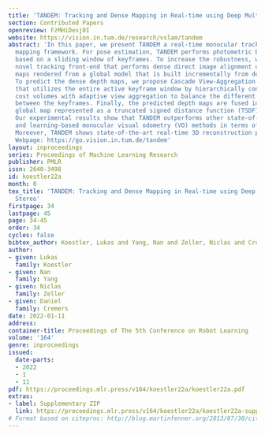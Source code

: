```yaml
---
title: 'TANDEM: Tracking and Dense Mapping in Real-time using Deep Multi-view Stereo'
section: Contributed Papers
openreview: FzMHiDesj0I
website: https://vision.in.tum.de/research/vslam/tandem
abstract: 'In this paper, we present TANDEM a real-time monocular tracking and dense
  mapping framework. For pose estimation, TANDEM performs photometric bundle adjustment
  based on a sliding window of keyframes. To increase the robustness, we propose a
  novel tracking front-end that performs dense direct image alignment using depth
  maps rendered from a global model that is built incrementally from dense depth predictions.
  To predict the dense depth maps, we propose Cascade View-Aggregation MVSNet (CVA-MVSNet)
  that utilizes the entire active keyframe window by hierarchically constructing 3D
  cost volumes with adaptive view aggregation to balance the different stereo baselines
  between the keyframes. Finally, the predicted depth maps are fused into a consistent
  global map represented as a truncated signed distance function (TSDF) voxel grid.
  Our experimental results show that TANDEM outperforms other state-of-the-art traditional
  and learning-based monocular visual odometry (VO) methods in terms of camera tracking.
  Moreover, TANDEM shows state-of-the-art real-time 3D reconstruction performance.
  Webpage: https://go.vision.in.tum.de/tandem'
layout: inproceedings
series: Proceedings of Machine Learning Research
publisher: PMLR
issn: 2640-3498
id: koestler22a
month: 0
tex_title: 'TANDEM: Tracking and Dense Mapping in Real-time using Deep Multi-view
  Stereo'
firstpage: 34
lastpage: 45
page: 34-45
order: 34
cycles: false
bibtex_author: Koestler, Lukas and Yang, Nan and Zeller, Niclas and Cremers, Daniel
author:
- given: Lukas
  family: Koestler
- given: Nan
  family: Yang
- given: Niclas
  family: Zeller
- given: Daniel
  family: Cremers
date: 2022-01-11
address:
container-title: Proceedings of The 5th Conference on Robot Learning
volume: '164'
genre: inproceedings
issued:
  date-parts:
  - 2022
  - 1
  - 11
pdf: https://proceedings.mlr.press/v164/koestler22a/koestler22a.pdf
extras:
- label: Supplementary ZIP
  link: https://proceedings.mlr.press/v164/koestler22a/koestler22a-supp.zip
# Format based on citeproc: http://blog.martinfenner.org/2013/07/30/citeproc-yaml-for-bibliographies/
---
```


